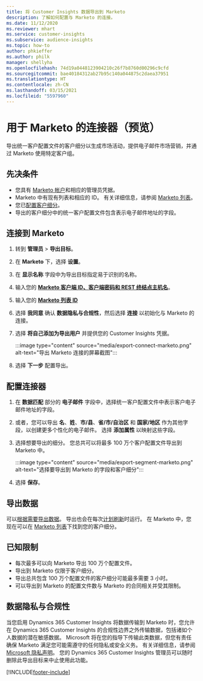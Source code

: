 ```yaml
---
title: 将 Customer Insights 数据导出到 Marketo
description: 了解如何配置与 Marketo 的连接。
ms.date: 11/12/2020
ms.reviewer: mhart
ms.service: customer-insights
ms.subservice: audience-insights
ms.topic: how-to
author: phkieffer
ms.author: philk
manager: shellyha
ms.openlocfilehash: 74d19a0448123904210c26f7b8760d00296c9cfd
ms.sourcegitcommit: bae40184312ab27b95c140a044875c2daea37951
ms.translationtype: HT
ms.contentlocale: zh-CN
ms.lasthandoff: 03/15/2021
ms.locfileid: "5597960"
---
```

# <a name="connector-for-marketo-preview"></a>用于 Marketo 的连接器（预览）

导出统一客户配置文件的客户细分以生成市场活动，提供电子邮件市场营销，并通过 Marketo 使用特定客户组。

## <a name="prerequisites"></a>先决条件

-   您具有 [Marketo 帐户](https://login.marketo.com/)和相应的管理员凭据。
-   Marketo 中有现有列表和相应的 ID。 有关详细信息，请参阅 [Marketo 列表](https://docs.marketo.com/display/public/DOCS/Understanding+Static+Lists)。
-   您已[配置客户细分](segments.md)。
-   导出的客户细分中的统一客户配置文件包含表示电子邮件地址的字段。

## <a name="connect-to-marketo"></a>连接到 Marketo

1. 转到 **管理员** > **导出目标**。

1. 在 **Marketo** 下，选择 **设置**。

1. 在 **显示名称** 字段中为导出目标指定易于识别的名称。

1. 输入您的 **[Marketo 客户端 ID、客户端密码和 REST 终结点主机名](https://developers.marketo.com/rest-api/authentication/)**。

1. 输入您的 **[Marketo 列表 ID](https://docs.marketo.com/display/public/DOCS/Understanding+Static+Lists)** 

1. 选择 **我同意** 确认 **数据隐私与合规性**，然后选择 **连接** 以初始化与 Marketo 的连接。

1. 选择 **将自己添加为导出用户** 并提供您的 Customer Insights 凭据。

   :::image type="content" source="media/export-connect-marketo.png" alt-text="导出 Marketo 连接的屏幕截图":::

1. 选择 **下一步** 配置导出。

## <a name="configure-the-connector"></a>配置连接器

1. 在 **数据匹配** 部分的 **电子邮件** 字段中，选择统一客户配置文件中表示客户电子邮件地址的字段。 

1. 或者，您可以导出 **名**、**姓**、**市/县**、**省/市/自治区** 和 **国家/地区** 作为其他字段，以创建更多个性化的电子邮件。 选择 **添加属性** 以映射这些字段。

1. 选择想要导出的细分。 您总共可以将最多 100 万个客户配置文件导出到 Marketo 中。

   :::image type="content" source="media/export-segment-marketo.png" alt-text="选择要导出到 Marketo 的字段和客户细分":::

1. 选择 **保存**。

## <a name="export-the-data"></a>导出数据

可以[根据需要导出数据](export-destinations.md)。 导出也会在每次[计划刷新](system.md#schedule-tab)时运行。 在 Marketo 中，您现在可以在 [Marketo 列表](ttps://docs.marketo.com/display/public/DOCS/Understanding+Static+Lists)下找到您的客户细分。

## <a name="known-limitations"></a>已知限制

- 每次最多可以向 Marketo 导出 100 万个配置文件。
- 导出到 Marketo 仅限于客户细分。
- 导出总共包含 100 万个配置文件的客户细分可能最多需要 3 小时。 
- 可以导出到 Marketo 的配置文件数与 Marketo 的合同相关并受其限制。

## <a name="data-privacy-and-compliance"></a>数据隐私与合规性

当您启用 Dynamics 365 Customer Insights 将数据传输到 Marketo 时，您允许在 Dynamics 365 Customer Insights 的合规性边界之外传输数据，包括诸如个人数据的潜在敏感数据。 Microsoft 将在您的指导下传输此类数据，但您有责任确保 Marketo 满足您可能需遵守的任何隐私或安全义务。 有关详细信息，请参阅 [Microsoft 隐私声明](https://go.microsoft.com/fwlink/?linkid=396732)。
您的 Dynamics 365 Customer Insights 管理员可以随时删除此导出目标来中止使用此功能。


[!INCLUDE[footer-include](../includes/footer-banner.md)]